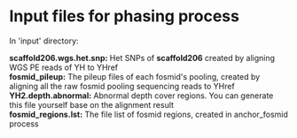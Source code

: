Input files for phasing process
===============================

In 'input' directory:

__scaffold206.wgs.het.snp:__ Het SNPs of **scaffold206** created by aligning WGS PE reads of YH to YHref  
__fosmid_pileup:__ The pileup files of each fosmid's pooling, created by aligning all the raw fosmid pooling sequencing reads to YHref   
__YH2.depth.abnormal:__ Abnormal depth cover regions. You can generate this file yourself base on the alignment result    
__fosmid_regions.lst:__ The file list of fosmid regions, created in anchor_fosmid process   

